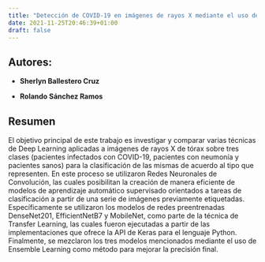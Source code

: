 ```yaml
---
title: "Detección de COVID-19 en imágenes de rayos X mediante el uso de Redes Neuronales de Convolución"
date: 2021-11-25T20:46:39+01:00
draft: false
---
```


## Autores:

* __Sherlyn Ballestero Cruz__

* __Rolando Sánchez Ramos__

## Resumen
El objetivo principal de este trabajo es investigar y comparar varias técnicas de Deep Learning aplicadas a imágenes de rayos X de tórax sobre tres clases (pacientes infectados con COVID-19, pacientes con neumonı́a y pacientes sanos) para la clasificación de las mismas de acuerdo al tipo que representen. En este proceso se utilizaron Redes Neuronales de Convolución, las cuales posibilitan la creación de manera eficiente de modelos de aprendizaje automático supervisado orientados a tareas de clasificación a partir de una serie de imágenes previamente etiquetadas. Especı́ficamente se utilizaron los modelos de redes preentrenadas DenseNet201, EfficientNetB7 y MobileNet, como parte de la técnica de Transfer Learning, las cuales fueron ejecutadas a partir de las implementaciones que ofrece la API de Keras para el lenguaje Python. Finalmente, se mezclaron los tres modelos mencionados mediante el uso de Ensemble Learning como método para mejorar la precisión final. 